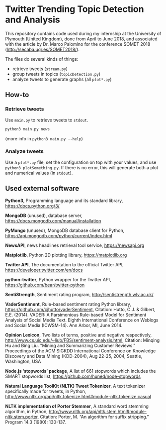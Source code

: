 # Twitter Trending Topic Detection and Analysis
This repository contains code used during my internship at the University of Plymouth (United Kingdom), done from April to June 2018, and associated with the article by Dr. Marco Palomino for the conference SOMET 2018 (http://secaba.ugr.es/SOMET2018/).

The files do several kinds of things:

* retrieve tweets (`stream.py`)
* group tweets in topics (`topicDetection.py`)
* analyze tweets to generate graphs (all `plot*.py`)

## How-to
### Retrieve tweets
Use `main.py` to retrieve tweets to `stdout`.

```bash
python3 main.py news
```

(more info in `python3 main.py --help`)

### Analyze tweets
Use a `plot*.py` file, set the configuration on top with your values, and use `python3 plotSomething.py`. If there is no error, this will generate both a plot and numerical values (in `stdout`).

## Used external software
**Python3**,
Programming language and its standard library,
https://docs.python.org/3/

**MongoDB** (unused),
database server,
https://docs.mongodb.com/manual/installation

**PyMongo** (unused),
MongoDB database client for Python,
https://api.mongodb.com/python/current/index.html

**NewsAPI**,
news headlines retrieval tool service,
https://newsapi.org

**Matplotlib**,
Python 2D plotting library,
https://matplotlib.org

**Twitter API**,
The documentation to the official Twitter API,
https://developer.twitter.com/en/docs

**python-twitter**,
Python wrapper for the Twitter API,
https://github.com/bear/twitter-python

**SentiStrength**,
Sentiment rating program,
http://sentistrength.wlv.ac.uk/

**VaderSentiment**,
Rule-based sentiment rating Python library,
https://github.com/cjhutto/vaderSentiment,
Citation:
Hutto, C.J. & Gilbert, E.E. (2014). VADER: A Parsimonious Rule-based Model for Sentiment Analysis of Social Media Text. Eighth International Conference on Weblogs and Social Media (ICWSM-14). Ann Arbor, MI, June 2014.

**Opinion Lexicon**,
Two lists of terms, positive and negative respectively,
http://www.cs.uic.edu/~liub/FBS/sentiment-analysis.html,
Citation:
Minqing Hu and Bing Liu. "Mining and Summarizing Customer Reviews." Proceedings of the ACM SIGKDD International Conference on Knowledge Discovery and Data Mining (KDD-2004), Aug 22-25, 2004, Seattle, Washington, USA

**Node.js ‘stopwords’ package**,
A list of 661 stopwords which includes the SMART stopwords list,
https://github.com/huned/node-stopwords

**Natural Language ToolKit (NLTK) Tweet Tokenizer**,
A text tokenizer specifically made for tweets, in Python,
http://www.nltk.org/api/nltk.tokenize.html#module-nltk.tokenize.casual

**NLTK implementation of Porter Stemmer**,
A standard word stemming algorithm, in Python,
http://www.nltk.org/api/nltk.stem.html#module-nltk.stem.porter,
Citation:
Porter, M. “An algorithm for suffix stripping.” Program 14.3 (1980): 130-137.
